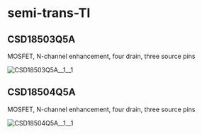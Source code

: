 # semi-trans-TI

## CSD18503Q5A
MOSFET, N-channel enhancement, four drain, three source pins

![CSD18503Q5A__1__1](/preview/images/_semi__NMOS-4D-3S__1__1.png?raw=true) 

## CSD18504Q5A
MOSFET, N-channel enhancement, four drain, three source pins

![CSD18504Q5A__1__1](/preview/images/_semi__NMOS-4D-3S__1__1.png?raw=true) 

